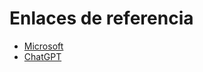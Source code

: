 # Enlaces de referencia
* [Microsoft](https://learn.microsoft.com/es-es/windows/wsl/about)
* [ChatGPT](https://chatgpt.com/c/98a13112-d9e7-401e-a4f3-637b46bcf16d) 




